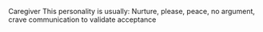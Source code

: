 Caregiver
This personality is usually:
 Nurture, please, peace, no argument, crave communication to validate acceptance
